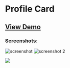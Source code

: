 # Profile Card

## [View Demo](https://rownok860.github.io/profile/)
### Screenshots:

![screenshot](https://user-images.githubusercontent.com/116538785/215386028-1c57bf36-9824-49ab-a849-0e8a48db4750.jpg)
![screenshot 2](https://user-images.githubusercontent.com/116538785/215386201-d16cadef-2365-4f5b-93a0-b73379b06b8f.jpg)

<a href="https://www.buymeacoffee.com/rownok860"><img src="https://img.buymeacoffee.com/button-api/?text=Support Me&emoji=💻&slug=rownok860&button_colour=5F7FFF&font_colour=ffffff&font_family=Poppins&outline_colour=000000&coffee_colour=FFDD00" /></a>
